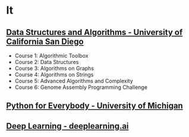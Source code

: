 # It
## [Data Structures and Algorithms - University of California San Diego](https://www.coursera.org/specializations/data-structures-algorithms?)
- Course 1: Algorithmic Toolbox
- Course 2:  Data Structures
- Course 3:  Algorithms on Graphs
- Course 4:  Algorithms on Strings
- Course 5:  Advanced Algorithms and Complexity
- Course 6:  Genome Assembly Programming Challenge
## [Python for Everybody - University of Michigan](https://www.coursera.org/learn/learning-how-to-learn?)
## [Deep Learning - deeplearning.ai](https://www.coursera.org/specializations/deep-learning)